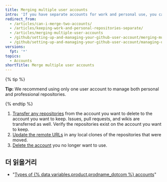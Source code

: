 ```yaml
---
title: Merging multiple user accounts
intro: 'If you have separate accounts for work and personal use, you can merge the accounts.'
redirect_from:
  - /articles/can-i-merge-two-accounts/
  - /articles/keeping-work-and-personal-repositories-separate/
  - /articles/merging-multiple-user-accounts
  - /github/setting-up-and-managing-your-github-user-account/merging-multiple-user-accounts
  - /github/setting-up-and-managing-your-github-user-account/managing-user-account-settings/merging-multiple-user-accounts
versions:
  fpt: '*'
topics:
  - Accounts
shortTitle: Merge multiple user accounts
---
```


{% tip %}

**Tip:** We recommend using only one user account to manage both personal and professional repositories.

{% endtip %}

1. [Transfer any repositories](/articles/how-to-transfer-a-repository) from the account you want to delete to the account you want to keep. Issues, pull requests, and wikis are transferred as well. Verify the repositories exist on the account you want to keep.
2. [Update the remote URLs](/github/getting-started-with-github/managing-remote-repositories) in any local clones of the repositories that were moved.
3. [Delete the account](/articles/deleting-your-user-account) you no longer want to use.

## 더 읽을거리

- "[Types of {% data variables.product.prodname_dotcom %} accounts](/articles/types-of-github-accounts)"
